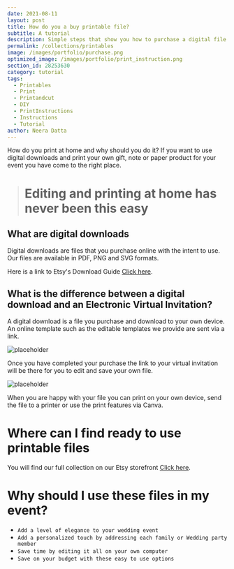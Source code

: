 ```yaml
---
date: 2021-08-11
layout: post
title: How do you a buy printable file?
subtitle: A tutorial
description: Simple steps that show you how to purchase a digital file
permalink: /collections/printables
image: /images/portfolio/purchase.png
optimized_image: /images/portfolio/print_instruction.png
section_id: 28253630
category: tutorial
tags:
  - Printables
  - Print
  - Printandcut
  - DIY
  - PrintInstructions
  - Instructions
  - Tutorial
author: Neera Datta
---
```

How do you print at home and why should you do it? If you want to use digital downloads and print your own gift, note or paper product for your event you have come to the right place.  


> # Editing and printing at home has never been this easy

 

## What are digital downloads
Digital downloads are files that you purchase online with the intent to use. Our files are available in PDF, PNG and SVG formats. 



Here is a link to Etsy's Download Guide [Click here](https://help.etsy.com/hc/en-us/articles/115013328108-Downloading-a-Digital-Item?segment=shopping).


## What is the difference between a digital download and an Electronic Virtual Invitation?
A digital download is a file you purchase and download to your own device. An online template such as the editable templates we provide are sent via a link. 



<img src="https://i.etsystatic.com/21226651/r/il/2876e9/2907219204/il_1588xN.2907219204_hlno.jpg" alt="placeholder" title = EditLinkHavanInvitation>

Once you have completed your purchase the link to your virtual invitation will be there for you to edit and save your own file. 



<img src="https://i.etsystatic.com/21226651/r/il/c9b860/2554543192/il_794xN.2554543192_5eed.jpg" alt="placeholder" title = PrintedHavanInvitation>

When you are happy with your file you can print on your own device, send the file to a printer or use the print features via Canva. 


# Where can I find ready to use printable files

You will find our full collection on our Etsy storefront [Click here](https://www.etsy.com/shop/TwoCupsOfChaa).

# Why should I use these files in my event?
- `Add a level of elegance to your wedding event`
- `Add a personalized touch by addressing each family or Wedding party member`
- `Save time by editing it all on your own computer`
- `Save on your budget with these easy to use options`
















